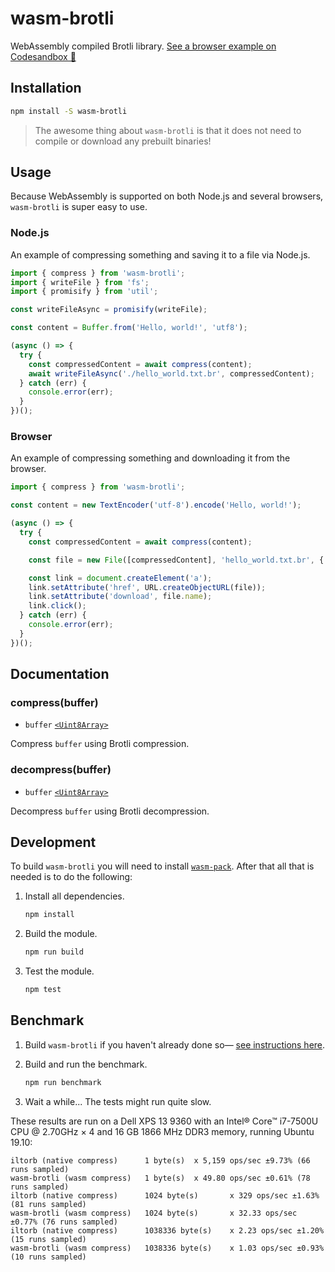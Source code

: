 # wasm-brotli

WebAssembly compiled Brotli library. [See a browser example on Codesandbox 👀][]

[See a browser example on Codesandbox 👀]: https://codesandbox.io/s/wasm-brotli-example-uzpt5?fontsize=14

## Installation

```bash
npm install -S wasm-brotli
```

> The awesome thing about `wasm-brotli` is that it does not need to compile or
> download any prebuilt binaries!

## Usage

Because WebAssembly is supported on both Node.js and several browsers,
`wasm-brotli` is super easy to use.

### Node.js

An example of compressing something and saving it to a file via Node.js.

```js
import { compress } from 'wasm-brotli';
import { writeFile } from 'fs';
import { promisify } from 'util';

const writeFileAsync = promisify(writeFile);

const content = Buffer.from('Hello, world!', 'utf8');

(async () => {
  try {
    const compressedContent = await compress(content);
    await writeFileAsync('./hello_world.txt.br', compressedContent);
  } catch (err) {
    console.error(err);
  }
})();
```

### Browser

An example of compressing something and downloading it from the browser.

```js
import { compress } from 'wasm-brotli';

const content = new TextEncoder('utf-8').encode('Hello, world!');

(async () => {
  try {
    const compressedContent = await compress(content);

    const file = new File([compressedContent], 'hello_world.txt.br', { type: 'application/brotli' });

    const link = document.createElement('a');
    link.setAttribute('href', URL.createObjectURL(file));
    link.setAttribute('download', file.name);
    link.click();
  } catch (err) {
    console.error(err);
  }
})();
```

## Documentation

### compress(buffer)

*   `buffer` [`<Uint8Array>`][]

Compress `buffer` using Brotli compression.

### decompress(buffer)

*   `buffer` [`<Uint8Array>`][]

Decompress `buffer` using Brotli decompression.

[`<Uint8Array>`]: https://developer.mozilla.org/en-US/docs/Web/JavaScript/Reference/Global_Objects/Uint8Array

## Development

To build `wasm-brotli` you will need to install [`wasm-pack`][]. After that all
that is needed is to do the following:

1.  Install all dependencies.

    ```bash
    npm install
    ```

2.  Build the module.

    ```bash
    npm run build
    ```

3.  Test the module.

    ```bash
    npm test
    ```

[`wasm-pack`]: https://rustwasm.github.io/wasm-pack/

## Benchmark

1.  Build `wasm-brotli` if you haven't already done so&mdash;
    [see instructions here][].

2.  Build and run the benchmark.

    ```bash
    npm run benchmark
    ```

3.  Wait a while... The tests might run quite slow.

[see instructions here]: https://github.com/dfrankland/wasm-brotli#development

These results are run on a Dell XPS 13 9360 with an Intel® Core™ i7-7500U CPU @
2.70GHz × 4 and 16 GB 1866 MHz DDR3 memory, running Ubuntu 19.10:

```
iltorb (native compress)      1 byte(s)  x 5,159 ops/sec ±9.73% (66 runs sampled)
wasm-brotli (wasm compress)   1 byte(s)  x 49.80 ops/sec ±0.61% (78 runs sampled)
iltorb (native compress)      1024 byte(s)       x 329 ops/sec ±1.63% (81 runs sampled)
wasm-brotli (wasm compress)   1024 byte(s)       x 32.33 ops/sec ±0.77% (76 runs sampled)
iltorb (native compress)      1038336 byte(s)    x 2.23 ops/sec ±1.20% (15 runs sampled)
wasm-brotli (wasm compress)   1038336 byte(s)    x 1.03 ops/sec ±0.93% (10 runs sampled)
```

